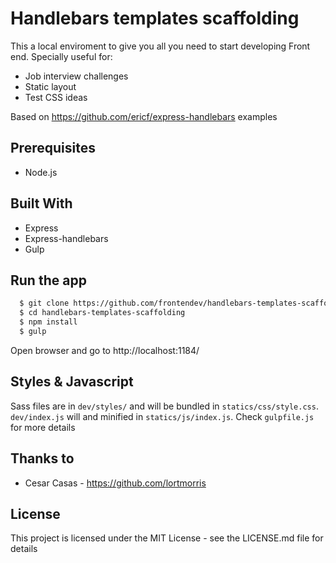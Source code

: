 # Handlebars templates scaffolding

This a local enviroment to give you all you need to start developing Front end. Specially useful for:
  - Job interview challenges
  - Static layout
  - Test CSS ideas

Based on https://github.com/ericf/express-handlebars examples

## Prerequisites
  - Node.js

## Built With
  - Express
  - Express-handlebars
  - Gulp

## Run the app
```bash
  $ git clone https://github.com/frontendev/handlebars-templates-scaffolding
  $ cd handlebars-templates-scaffolding
  $ npm install
  $ gulp
```
Open browser and go to http://localhost:1184/

## Styles & Javascript
Sass files are in `dev/styles/` and will be bundled in `statics/css/style.css`. `dev/index.js` will and minified in `statics/js/index.js`. Check `gulpfile.js` for more details

## Thanks to
  - Cesar Casas - https://github.com/lortmorris

## License
This project is licensed under the MIT License - see the LICENSE.md file for details
